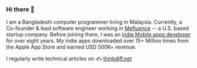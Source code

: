### Hi there 👋
I am a Bangladeshi computer programmer living in Malaysia. Currently, a Co-founder & lead software engineer working in [Mefluence](https://www.mefluence.com/) -- a U.S. based startup company. Before joining there, I was an [indie Mobile apps developer](https://ithinkdiff.net/) for over eight years. My indie apps downloaded over 15+ Million times from the Apple App Store and earned USD 500K+ revenue. 

I regularly write technical articles on ✍️ [thinkdiff.net](https://thinkdiff.net/)
